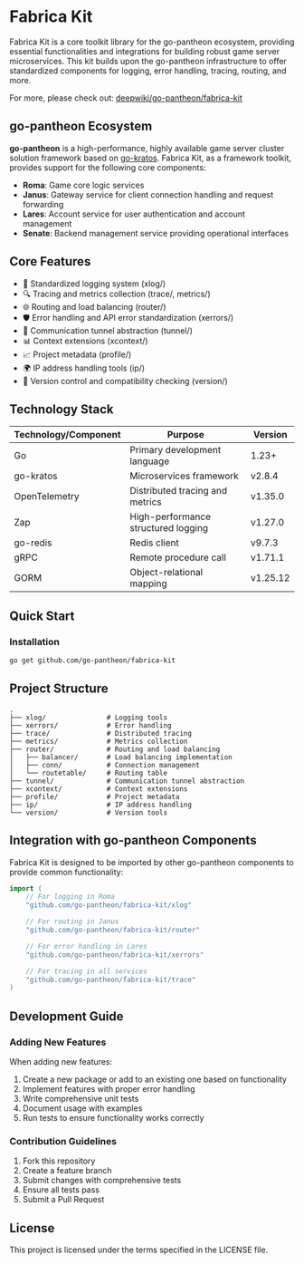 # Fabrica Kit

Fabrica Kit is a core toolkit library for the go-pantheon ecosystem, providing essential functionalities and integrations for building robust game server microservices. This kit builds upon the go-pantheon infrastructure to offer standardized components for logging, error handling, tracing, routing, and more.

For more, please check out: [deepwiki/go-pantheon/fabrica-kit](https://deepwiki.com/go-pantheon/fabrica-kit)

## go-pantheon Ecosystem

**go-pantheon** is a high-performance, highly available game server cluster solution framework based on [go-kratos](https://github.com/go-kratos/kratos). Fabrica Kit, as a framework toolkit, provides support for the following core components:

- **Roma**: Game core logic services
- **Janus**: Gateway service for client connection handling and request forwarding
- **Lares**: Account service for user authentication and account management
- **Senate**: Backend management service providing operational interfaces

## Core Features

- 📝 Standardized logging system (xlog/)
- 🔍 Tracing and metrics collection (trace/, metrics/)
- 🌐 Routing and load balancing (router/)
- 🛡️ Error handling and API error standardization (xerrors/)
- 🔄 Communication tunnel abstraction (tunnel/)
- 📊 Context extensions (xcontext/)
- 📈 Project metadata (profile/)
- 🌍 IP address handling tools (ip/)
- 🔢 Version control and compatibility checking (version/)

## Technology Stack

| Technology/Component | Purpose | Version |
|---------|------|------|
| Go | Primary development language | 1.23+ |
| go-kratos | Microservices framework | v2.8.4 |
| OpenTelemetry | Distributed tracing and metrics | v1.35.0 |
| Zap | High-performance structured logging | v1.27.0 |
| go-redis | Redis client | v9.7.3 |
| gRPC | Remote procedure call | v1.71.1 |
| GORM | Object-relational mapping | v1.25.12 |

## Quick Start

### Installation

```bash
go get github.com/go-pantheon/fabrica-kit
```

## Project Structure

```
.
├── xlog/               # Logging tools
├── xerrors/            # Error handling
├── trace/              # Distributed tracing
├── metrics/            # Metrics collection
├── router/             # Routing and load balancing
│   ├── balancer/       # Load balancing implementation
│   ├── conn/           # Connection management
│   └── routetable/     # Routing table
├── tunnel/             # Communication tunnel abstraction
├── xcontext/           # Context extensions
├── profile/            # Project metadata
├── ip/                 # IP address handling
└── version/            # Version tools
```

## Integration with go-pantheon Components

Fabrica Kit is designed to be imported by other go-pantheon components to provide common functionality:

```go
import (
    // For logging in Roma
    "github.com/go-pantheon/fabrica-kit/xlog"

    // For routing in Janus
    "github.com/go-pantheon/fabrica-kit/router"

    // For error handling in Lares
    "github.com/go-pantheon/fabrica-kit/xerrors"

    // For tracing in all services
    "github.com/go-pantheon/fabrica-kit/trace"
)
```

## Development Guide

### Adding New Features

When adding new features:

1. Create a new package or add to an existing one based on functionality
2. Implement features with proper error handling
3. Write comprehensive unit tests
4. Document usage with examples
5. Run tests to ensure functionality works correctly

### Contribution Guidelines

1. Fork this repository
2. Create a feature branch
3. Submit changes with comprehensive tests
4. Ensure all tests pass
5. Submit a Pull Request

## License

This project is licensed under the terms specified in the LICENSE file.

